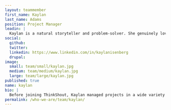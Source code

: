 ```yaml
---
layout: teammember
first_name: Kaylan
last_name: Adams
position: Project Manager
leadin: |
  Kaylan is a natural storyteller and problem-solver. She genuinely loves the nature of project management and few things are quite as satisfying to her as seeing our clients’ projects to completion. That love is only rivaled by her passion for fairy tales - the scary kind.
social:
  github:
  twitter:
  linkedin: https://www.linkedin.com/in/kaylanisenberg
  drupal:
image:
  small: team/small/kaylan.jpg
  medium: team/medium/kaylan.jpg
  large: team/large/kaylan.jpg
published: true
name: kaylan
bio: |
  Before joining ThinkShout, Kaylan managed projects in a wide variety of industries, particularly, education, where she partnered with various universities to design and implement long-term executive coaching programs to increase student retention and engagement.  We love the diversity of her experience and her unwavering enthusiasm for each project she oversees. She has a Master's degree in English literature and is a self-proclaimed research nut. She also really, really loves marine mammals and used to volunteer for the Cabrillo Marine Aquarium in Los Angeles as a whale watch tour guide. She’s the only person in the office who’s toured the Brothers Grimm route in Germany. Spooky.
permalink: /who-we-are/team/kaylan/
---
```

